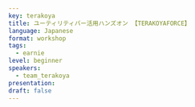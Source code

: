 ```yaml
---
key: terakoya
title: ユーティリティバー活用ハンズオン 【TERAKOYAFORCE】
language: Japanese
format: workshop
tags:
  - earnie
level: beginner
speakers:
  - team_terakoya
presentation: 
draft: false
---
```

